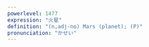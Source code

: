 ```yaml
---
powerlevel: 1477
expression: "火星"
definition: "(n,adj-no) Mars (planet); (P)"
pronunciation: "かせい"
---
```

